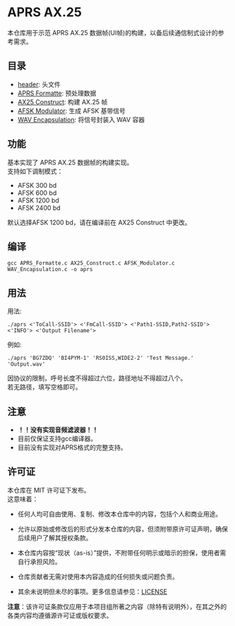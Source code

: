 # APRS AX.25

本仓库用于示范 APRS AX.25 数据帧(UI帧)的构建，以备后续通信制式设计的参考需求。

## 目录  

- [header](https://github.com/HyacinthSat/APRS-AX.25/blob/main/header.h): 头文件
- [APRS Formatte](https://github.com/HyacinthSat/APRS-AX.25/blob/main/APRS_Formatte.c): 预处理数据
- [AX25 Construct](https://github.com/HyacinthSat/APRS-AX.25/blob/main/AX25_Construct.c): 构建 AX.25 帧
- [AFSK Modulator](https://github.com/HyacinthSat/APRS-AX.25/blob/main/AFSK_Modulator.c): 生成 AFSK 基带信号
- [WAV Encapsulation](https://github.com/HyacinthSat/APRS-AX.25/blob/main/WAV_Encapsulation.c): 将信号封装入 WAV 容器

## 功能 

基本实现了 APRS AX.25 数据帧的构建实现。  
支持如下调制模式：
- AFSK 300 bd  
- AFSK 600 bd  
- AFSK 1200 bd  
- AFSK 2400 bd  

默认选择AFSK 1200 bd，请在编译前在 AX25 Construct 中更改。  

## 编译  

```
gcc APRS_Formatte.c AX25_Construct.c AFSK_Modulator.c WAV_Encapsulation.c -o aprs
```

## 用法  

用法:  
```
./aprs <'ToCall-SSID'> <'FmCall-SSID'> <'Path1-SSID,Path2-SSID'> <'INFO'> <'Output Filename'>
```  

例如:  
```
./aprs 'BG7ZDQ' 'BI4PYM-1' 'RS0ISS,WIDE2-2' 'Test Message.' 'Output.wav'
```  

因协议的限制，呼号长度不得超过六位，路径地址不得超过八个。  
若无路径，填写空格即可。  

## 注意

- **！！没有实现音频滤波器！！**
- 目前仅保证支持gcc编译器。  
- 目前没有实现对APRS格式的完整支持。

## 许可证  

本仓库在 MIT 许可证下发布。  
这意味着：

- 任何人均可自由使用、复制、修改本仓库中的内容，包括个人和商业用途。

- 允许以原始或修改后的形式分发本仓库的内容，但须附带原许可证声明，确保后续用户了解其授权条款。

- 本仓库内容按“现状（as-is）”提供，不附带任何明示或暗示的担保，使用者需自行承担风险。

- 仓库贡献者无需对使用本内容造成的任何损失或问题负责。

- 其余未说明但未尽的事项。更多信息请参见：[LICENSE](https://github.com/HyacinthSat/APRS-AX.25/blob/main/LICENSE)

**注意**：该许可证条款仅应用于本项目组所著之内容（除特有说明外），在其之外的各类内容均遵循源许可证或版权要求。
